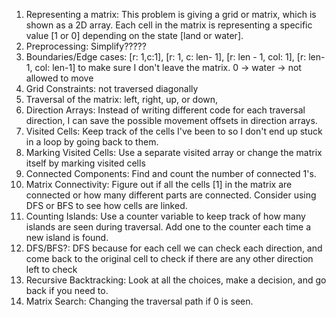 1. Representing a matrix: This problem is giving a grid or matrix, which is shown as a 2D array. Each cell in the matrix is representing a specific value [1 or 0] depending on the state [land or water].
2. Preprocessing: Simplify?????
3. Boundaries/Edge cases: [r: 1,c:1], [r: 1, c: len- 1], [r: len - 1, col: 1], [r: len-1, col: len-1]
to make sure I don't leave the matrix.
0 -> water -> not allowed to move
4. Grid Constraints: not traversed diagonally
5. Traversal of the matrix: left, right, up, or down,
6. Direction Arrays: Instead of writing different code for each traversal direction, I can save the possible movement offsets in direction arrays.
7. Visited Cells: Keep track of the cells I've been to so I don't end up stuck in a loop by going back to them.
8. Marking Visited Cells: Use a separate visited array or change the matrix itself by marking visited cells
9. Connected Components: Find and count the number of connected 1's.
10. Matrix Connectivity: Figure out if all the cells [1] in the matrix are connected or how many different parts are connected. Consider using DFS or BFS to see how cells are linked.
11. Counting Islands: Use a counter variable to keep track of how many islands are seen during traversal. Add one to the counter each time a new island is found.
12. DFS/BFS?: DFS because for each cell we can check each direction, and come back to the original cell to check if there are any other direction left to check
13. Recursive Backtracking: Look at all the choices, make a decision, and go back if you need to.
14. Matrix Search: Changing the traversal path if 0 is seen.